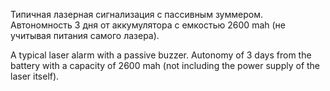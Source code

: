 Типичная лазерная сигнализация с пассивным зуммером. 
Автономность 3 дня от аккумулятора с емкостью 2600 mah (не учитывая питания самого лазера).

A typical laser alarm with a passive buzzer. 
Autonomy of 3 days from the battery with a capacity of 2600 mah (not including the power supply of the laser itself).